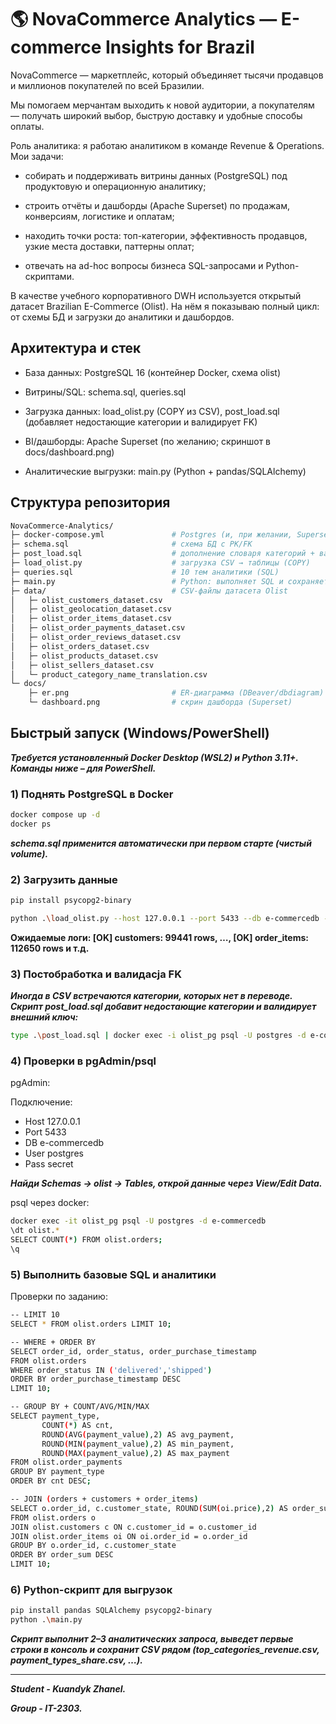 # 🌎 NovaCommerce Analytics — E-commerce Insights for Brazil

NovaCommerce — маркетплейс, который объединяет тысячи продавцов и миллионов покупателей по всей Бразилии. 

Мы помогаем мерчантам выходить к новой аудитории, а покупателям — получать широкий выбор, быструю доставку и удобные способы оплаты.

Роль аналитика: я работаю аналитиком в команде Revenue & Operations. Мои задачи:

- собирать и поддерживать витрины данных (PostgreSQL) под продуктовую и операционную аналитику;

- строить отчёты и дашборды (Apache Superset) по продажам, конверсиям, логистике и оплатам;

- находить точки роста: топ-категории, эффективность продавцов, узкие места доставки, паттерны оплат;

- отвечать на ad-hoc вопросы бизнеса SQL-запросами и Python-скриптами.

В качестве учебного корпоративного DWH используется открытый датасет Brazilian E-Commerce (Olist). На нём я показываю полный цикл: от схемы БД и загрузки до аналитики и дашбордов.


## Архитектура и стек

- База данных: PostgreSQL 16 (контейнер Docker, схема olist)

- Витрины/SQL: schema.sql, queries.sql

- Загрузка данных: load_olist.py (COPY из CSV), post_load.sql (добавляет недостающие категории и валидирует FK)

- BI/дашборды: Apache Superset (по желанию; скриншот в docs/dashboard.png)

- Аналитические выгрузки: main.py (Python + pandas/SQLAlchemy)

## Структура репозитория

```bash
NovaCommerce-Analytics/
├─ docker-compose.yml               # Postgres (и, при желании, Superset/pgAdmin)
├─ schema.sql                       # схема БД с PK/FK
├─ post_load.sql                    # дополнение словаря категорий + валидация FK
├─ load_olist.py                    # загрузка CSV → таблицы (COPY)
├─ queries.sql                      # 10 тем аналитики (SQL)
├─ main.py                          # Python: выполняет SQL и сохраняет CSV
├─ data/                            # CSV-файлы датасета Olist
│   ├─ olist_customers_dataset.csv
│   ├─ olist_geolocation_dataset.csv
│   ├─ olist_order_items_dataset.csv
│   ├─ olist_order_payments_dataset.csv
│   ├─ olist_order_reviews_dataset.csv
│   ├─ olist_orders_dataset.csv
│   ├─ olist_products_dataset.csv
│   ├─ olist_sellers_dataset.csv
│   └─ product_category_name_translation.csv
└─ docs/
    ├─ er.png                       # ER-диаграмма (DBeaver/dbdiagram)
    └─ dashboard.png                # скрин дашборда (Superset)
```

## Быстрый запуск (Windows/PowerShell)

***Требуется установленный Docker Desktop (WSL2) и Python 3.11+. Команды ниже – для PowerShell.***

### 1) Поднять PostgreSQL в Docker
```bash
docker compose up -d
docker ps       
```
***schema.sql применится автоматически при первом старте (чистый volume).***

### 2) Загрузить данные

```bash
pip install psycopg2-binary

python .\load_olist.py --host 127.0.0.1 --port 5433 --db e-commercedb --user postgres --password secret --data-dir .\data --truncate
```

****Ожидаемые логи: [OK] customers: 99441 rows, …, [OK] order_items: 112650 rows и т.д.****

### 3) Постобработка и валидacja FK

***Иногда в CSV встречаются категории, которых нет в переводе. Скрипт post_load.sql добавит недостающие категории и валидирует внешний ключ:***

```bash
type .\post_load.sql | docker exec -i olist_pg psql -U postgres -d e-commercedb
```

### 4) Проверки в pgAdmin/psql

pgAdmin:

Подключение: 
- Host 127.0.0.1
- Port 5433 
- DB e-commercedb 
- User postgres 
- Pass secret

***Найди Schemas → olist → Tables, открой данные через View/Edit Data.***

psql через docker:
```bash
docker exec -it olist_pg psql -U postgres -d e-commercedb
\dt olist.*
SELECT COUNT(*) FROM olist.orders;
\q
```

### 5) Выполнить базовые SQL и аналитики

Проверки по заданию:

```bash
-- LIMIT 10
SELECT * FROM olist.orders LIMIT 10;

-- WHERE + ORDER BY
SELECT order_id, order_status, order_purchase_timestamp
FROM olist.orders
WHERE order_status IN ('delivered','shipped')
ORDER BY order_purchase_timestamp DESC
LIMIT 10;

-- GROUP BY + COUNT/AVG/MIN/MAX
SELECT payment_type,
       COUNT(*) AS cnt,
       ROUND(AVG(payment_value),2) AS avg_payment,
       ROUND(MIN(payment_value),2) AS min_payment,
       ROUND(MAX(payment_value),2) AS max_payment
FROM olist.order_payments
GROUP BY payment_type
ORDER BY cnt DESC;

-- JOIN (orders + customers + order_items)
SELECT o.order_id, c.customer_state, ROUND(SUM(oi.price),2) AS order_sum
FROM olist.orders o
JOIN olist.customers c ON c.customer_id = o.customer_id
JOIN olist.order_items oi ON oi.order_id = o.order_id
GROUP BY o.order_id, c.customer_state
ORDER BY order_sum DESC
LIMIT 10;
```
### 6) Python-скрипт для выгрузок
```bash
pip install pandas SQLAlchemy psycopg2-binary
python .\main.py
```

***Скрипт выполнит 2–3 аналитических запроса, выведет первые строки в консоль и сохранит CSV рядом (top_categories_revenue.csv, payment_types_share.csv, …).***

---

***Student - Kuandyk Zhanel.***

***Group - IT-2303.***